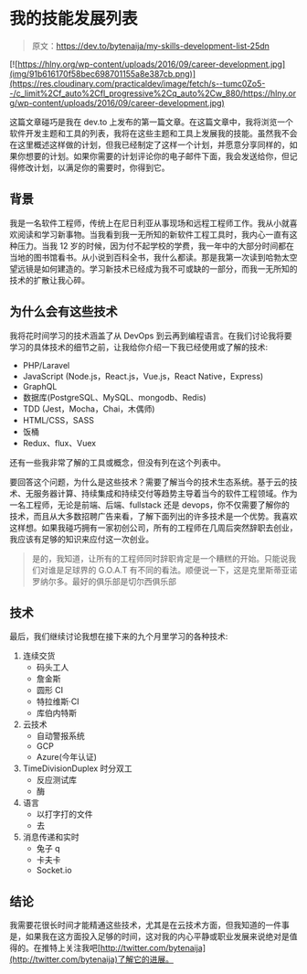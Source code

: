 # 我的技能发展列表

> 原文：<https://dev.to/bytenaija/my-skills-development-list-25dn>

[![https://hlny.org/wp-content/uploads/2016/09/career-development.jpg](img/91b616170f58bec698701155a8e387cb.png)](https://res.cloudinary.com/practicaldev/image/fetch/s--tumc0Zo5--/c_limit%2Cf_auto%2Cfl_progressive%2Cq_auto%2Cw_880/https://hlny.org/wp-content/uploads/2016/09/career-development.jpg)

这篇文章碰巧是我在 dev.to 上发布的第一篇文章。在这篇文章中，我将浏览一个软件开发主题和工具的列表，我将在这些主题和工具上发展我的技能。虽然我不会在这里概述这样做的计划，但我已经制定了这样一个计划，并愿意分享同样的，如果你想要的计划。如果你需要的计划评论你的电子邮件下面，我会发送给你，但记得修改计划，以满足你的需要时，你得到它。

## 背景

我是一名软件工程师，传统上在尼日利亚从事现场和远程工程师工作。我从小就喜欢阅读和学习新事物。当我看到我一无所知的新软件工程工具时，我内心一直有这种压力。当我 12 岁的时候，因为付不起学校的学费，我一年中的大部分时间都在当地的图书馆看书。从小说到百科全书，我什么都读。那是我第一次读到哈勃太空望远镜是如何建造的。学习新技术已经成为我不可或缺的一部分，而我一无所知的技术的扩散让我心碎。

## 为什么会有这些技术

我将花时间学习的技术涵盖了从 DevOps 到云再到编程语言。在我们讨论我将要学习的具体技术的细节之前，让我给你介绍一下我已经使用或了解的技术:

*   PHP/Laravel
*   JavaScript (Node.js，React.js，Vue.js，React Native，Express)
*   GraphQL
*   数据库(PostgreSQL、MySQL、mongodb、Redis)
*   TDD (Jest，Mocha，Chai，木偶师)
*   HTML/CSS，SASS
*   饭桶
*   Redux、flux、Vuex

还有一些我非常了解的工具或概念，但没有列在这个列表中。

要回答这个问题，为什么是这些技术？需要了解当今的技术生态系统。基于云的技术、无服务器计算、持续集成和持续交付等趋势主导着当今的软件工程领域。作为一名工程师，无论是前端、后端、fullstack 还是 devops，你不仅需要了解你的技术，而且从大多数招聘广告来看，了解下面列出的许多技术是一个优势。我喜欢这样想。如果我碰巧拥有一家初创公司，所有的工程师在几周后突然辞职去创业，我应该有足够的知识来应付这一次创业。

> 是的，我知道，让所有的工程师同时辞职肯定是一个糟糕的开始。只能说我们对谁是足球界的 G.O.A.T 有不同的看法。顺便说一下，这是克里斯蒂亚诺罗纳尔多。最好的俱乐部是切尔西俱乐部

## 技术

最后，我们继续讨论我想在接下来的九个月里学习的各种技术:

1.  连续交货
    *   码头工人
    *   詹金斯
    *   圆形 CI
    *   特拉维斯·CI
    *   库伯内特斯
2.  云技术
    *   自动警报系统
    *   GCP
    *   Azure(今年认证)
3.  TimeDivisionDuplex 时分双工
    *   反应测试库
    *   酶
4.  语言
    *   以打字打的文件
    *   去
5.  消息传递和实时
    *   兔子 q
    *   卡夫卡
    *   Socket.io

## 结论

我需要花很长时间才能精通这些技术，尤其是在云技术方面，但我知道的一件事是，如果我在这方面投入足够的时间，这对我的内心平静或职业发展来说绝对是值得的。在推特上关注我吧[http://twitter.com/bytenaija](http://twitter.com/bytenaija)了解它的进展。